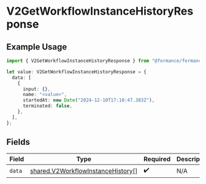 # V2GetWorkflowInstanceHistoryResponse

## Example Usage

```typescript
import { V2GetWorkflowInstanceHistoryResponse } from "@formance/formance-sdk/sdk/models/shared";

let value: V2GetWorkflowInstanceHistoryResponse = {
  data: [
    {
      input: {},
      name: "<value>",
      startedAt: new Date("2024-12-10T17:10:47.383Z"),
      terminated: false,
    },
  ],
};
```

## Fields

| Field                                                                                         | Type                                                                                          | Required                                                                                      | Description                                                                                   |
| --------------------------------------------------------------------------------------------- | --------------------------------------------------------------------------------------------- | --------------------------------------------------------------------------------------------- | --------------------------------------------------------------------------------------------- |
| `data`                                                                                        | [shared.V2WorkflowInstanceHistory](../../../sdk/models/shared/v2workflowinstancehistory.md)[] | :heavy_check_mark:                                                                            | N/A                                                                                           |